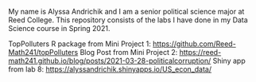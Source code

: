 My name is Alyssa Andrichik and I am a senior political science major at Reed College.
This repository consists of the labs I have done in my Data Science course in Spring 2021. 

TopPolluters R package from Mini Project 1: https://github.com/Reed-Math241/topPolluters
Blog Post from Mini Project 2: https://reed-math241.github.io/blog/posts/2021-03-28-politicalcorruption/
Shiny app from lab 8: https://alyssandrichik.shinyapps.io/US_econ_data/
